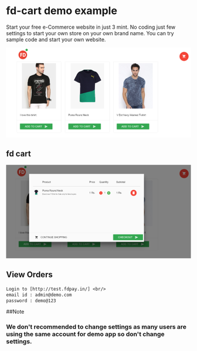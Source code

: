 # fd-cart demo example

Start your free e-Commerce website in just 3 mint. 
No coding just few settings to start your own store on your own brand name. You can try sample code and start your own website.

![preview](https://github.com/fdpay/fdstore-demo/blob/master/images/full-screen.PNG)

## fd cart 

![preview](https://github.com/fdpay/fdstore-demo/blob/master/images/cart.PNG)

## View Orders 

	Login to [http://test.fdpay.in/] <br/>
	email id : admin@demo.com
	password : demo@123

##Note

### We don't recommended to change settings as many users are using the same account for demo app so don't change settings.
